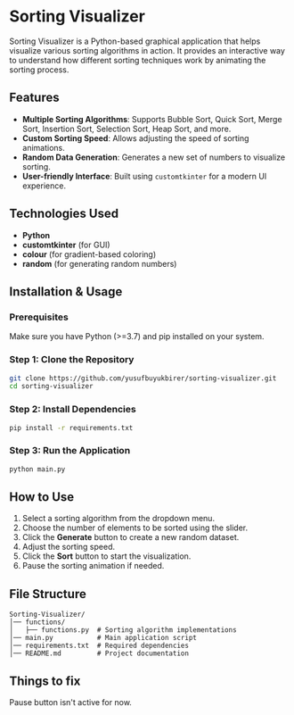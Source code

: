 # Sorting Visualizer

Sorting Visualizer is a Python-based graphical application that helps visualize various sorting algorithms in action. It provides an interactive way to understand how different sorting techniques work by animating the sorting process.

## Features
- **Multiple Sorting Algorithms**: Supports Bubble Sort, Quick Sort, Merge Sort, Insertion Sort, Selection Sort, Heap Sort, and more.
- **Custom Sorting Speed**: Allows adjusting the speed of sorting animations.
- **Random Data Generation**: Generates a new set of numbers to visualize sorting.
- **User-friendly Interface**: Built using `customtkinter` for a modern UI experience.

## Technologies Used
- **Python**
- **customtkinter** (for GUI)
- **colour** (for gradient-based coloring)
- **random** (for generating random numbers)

## Installation & Usage

### Prerequisites
Make sure you have Python (>=3.7) and pip installed on your system.

### Step 1: Clone the Repository
```sh
git clone https://github.com/yusufbuyukbirer/sorting-visualizer.git
cd sorting-visualizer
```

### Step 2: Install Dependencies
```sh
pip install -r requirements.txt
```

### Step 3: Run the Application
```sh
python main.py
```

## How to Use
1. Select a sorting algorithm from the dropdown menu.
2. Choose the number of elements to be sorted using the slider.
3. Click the **Generate** button to create a new random dataset.
4. Adjust the sorting speed.
5. Click the **Sort** button to start the visualization.
6. Pause the sorting animation if needed.

## File Structure
```
Sorting-Visualizer/
│── functions/
│   ├── functions.py  # Sorting algorithm implementations
│── main.py           # Main application script
│── requirements.txt  # Required dependencies
│── README.md         # Project documentation
```

## Things to fix
Pause button isn't active for now.


